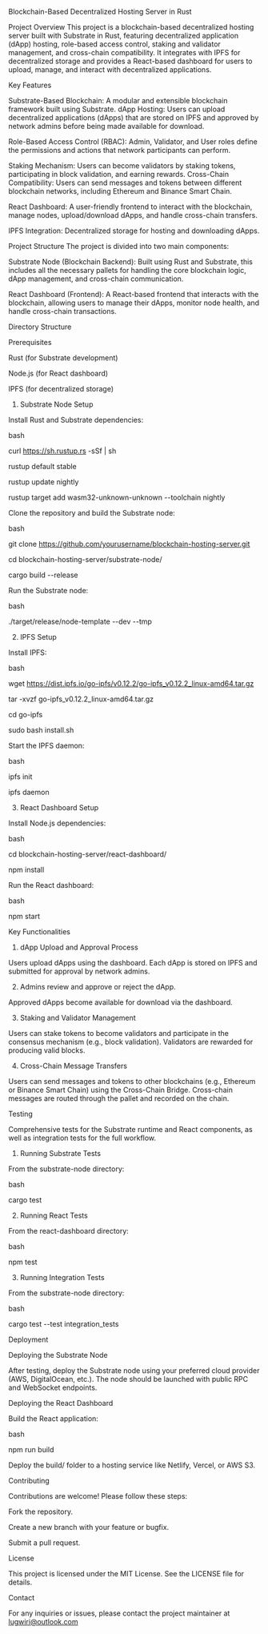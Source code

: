 Blockchain-Based Decentralized Hosting Server in Rust

Project Overview
This project is a blockchain-based decentralized hosting server built with Substrate in Rust, featuring decentralized application (dApp) hosting, role-based access control, staking and validator management, and cross-chain compatibility. 
It integrates with IPFS for decentralized storage and provides a React-based dashboard for users to upload, manage, and interact with decentralized applications.

Key Features

Substrate-Based Blockchain: 
A modular and extensible blockchain framework built using Substrate.
dApp Hosting: Users can upload decentralized applications (dApps) that are stored on IPFS and approved by network admins before being made available for download.

Role-Based Access Control (RBAC): 
Admin, Validator, and User roles define the permissions and actions that network participants can perform.

Staking Mechanism: 
Users can become validators by staking tokens, participating in block validation, and earning rewards.
Cross-Chain Compatibility: Users can send messages and tokens between different blockchain networks, including Ethereum and Binance Smart Chain.

React Dashboard: 
A user-friendly frontend to interact with the blockchain, manage nodes, upload/download dApps, and handle cross-chain transfers.

IPFS Integration: 
Decentralized storage for hosting and downloading dApps.

Project Structure
The project is divided into two main components:

Substrate Node (Blockchain Backend): 
Built using Rust and Substrate, this includes all the necessary pallets for handling the core blockchain logic, dApp management, and cross-chain communication.

React Dashboard (Frontend): 
A React-based frontend that interacts with the blockchain, allowing users to manage their dApps, monitor node health, and handle cross-chain transactions.

Directory Structure

Prerequisites

Rust (for Substrate development)

Node.js (for React dashboard)

IPFS (for decentralized storage)

1. Substrate Node Setup

Install Rust and Substrate dependencies:

bash

curl https://sh.rustup.rs -sSf | sh

rustup default stable

rustup update nightly

rustup target add wasm32-unknown-unknown --toolchain nightly

Clone the repository and build the Substrate node:

bash

git clone https://github.com/yourusername/blockchain-hosting-server.git

cd blockchain-hosting-server/substrate-node/

cargo build --release

Run the Substrate node:

bash

./target/release/node-template --dev --tmp

2. IPFS Setup

Install IPFS:

bash

wget https://dist.ipfs.io/go-ipfs/v0.12.2/go-ipfs_v0.12.2_linux-amd64.tar.gz

tar -xvzf go-ipfs_v0.12.2_linux-amd64.tar.gz

cd go-ipfs

sudo bash install.sh

Start the IPFS daemon:

bash

ipfs init

ipfs daemon

3. React Dashboard Setup

Install Node.js dependencies:

bash

cd blockchain-hosting-server/react-dashboard/

npm install

Run the React dashboard:

bash

npm start

Key Functionalities

1. dApp Upload and Approval Process
   
Users upload dApps using the dashboard. Each dApp is stored on IPFS and submitted for approval by network admins.

2. Admins review and approve or reject the dApp.
   
Approved dApps become available for download via the dashboard.

3. Staking and Validator Management

Users can stake tokens to become validators and participate in the consensus mechanism (e.g., block validation).
Validators are rewarded for producing valid blocks.

4. Cross-Chain Message Transfers

Users can send messages and tokens to other blockchains (e.g., Ethereum or Binance Smart Chain) using the Cross-Chain Bridge.
Cross-chain messages are routed through the pallet and recorded on the chain.

Testing

Comprehensive tests for the Substrate runtime and React components, as well as integration tests for the full workflow.

1. Running Substrate Tests

From the substrate-node directory:

bash

cargo test

2. Running React Tests

From the react-dashboard directory:

bash

npm test

3. Running Integration Tests

From the substrate-node directory:

bash

cargo test --test integration_tests

Deployment

Deploying the Substrate Node

After testing, deploy the Substrate node using your preferred cloud provider (AWS, DigitalOcean, etc.). The node should be launched with public RPC and WebSocket endpoints.

Deploying the React Dashboard

Build the React application:

bash

npm run build

Deploy the build/ folder to a hosting service like Netlify, Vercel, or AWS S3.

Contributing

Contributions are welcome! Please follow these steps:

Fork the repository.

Create a new branch with your feature or bugfix.

Submit a pull request.

License

This project is licensed under the MIT License. See the LICENSE file for details.

Contact

For any inquiries or issues, please contact the project maintainer at lugwiri@outlook.com
